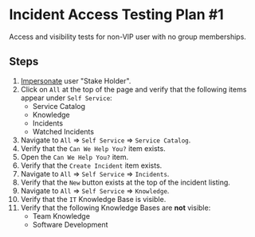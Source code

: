 # Incident Access Testing Plan #1

Access and visibility tests for non-VIP user with no group memberships.

## Steps

1. [Impersonate](../Impersonation.md) user "Stake Holder".
2. Click on `All` at the top of the page and verify that the following items appear under `Self Service`:
   - Service Catalog
   - Knowledge
   - Incidents
   - Watched Incidents
3. Navigate to `All` ⇒ `Self Service` ⇒ `Service Catalog`.
4. Verify that the `Can We Help You?` item exists.
5. Open the `Can We Help You?` item.
6. Verify that the `Create Incident` item exists.
7. Navigate to `All` ⇒ `Self Service` ⇒ `Incidents`.
8. Verify that the `New` button exists at the top of the incident listing.
9. Navigate to `All` ⇒ `Self Service` ⇒ `Knowledge`.
10. Verify that the `IT` Knowledge Base is visible.
11. Verify that the following Knowledge Bases are **not** visible:
    - Team Knowledge
    - Software Development
